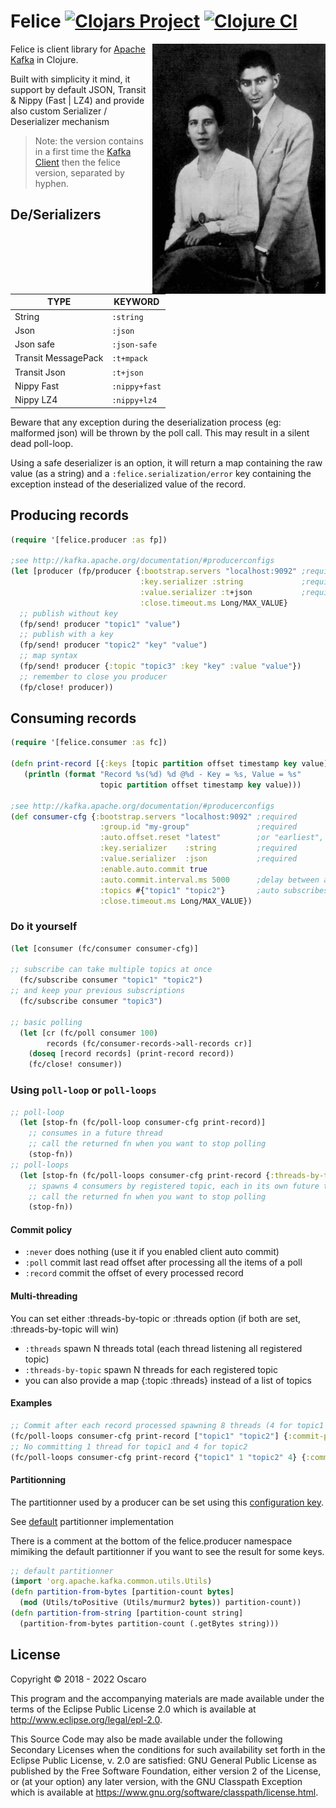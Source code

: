 # Felice [![Clojars Project](https://img.shields.io/clojars/v/com.oscaro/felice.svg)](https://clojars.org/com.oscaro/felice) [![Clojure CI](https://github.com/oscaro/felice/actions/workflows/clojure.yml/badge.svg?branch=master)](https://github.com/oscaro/felice/actions/workflows/clojure.yml)

<a href="https://github.com/oscaro/felice"><img
  src="https://raw.githubusercontent.com/oscaro/felice/devel/.github/image.png" alt="Felice"
  height="400" align="right"></a>

Felice is client library for [Apache Kafka](http://kafka.apache.org) in Clojure. 

Built with simplicity it mind, it support by default JSON, Transit & Nippy (Fast | LZ4) and
provide also custom Serializer / Deserializer mechanism

> Note: the version contains in a first time the [Kafka Client](https://mvnrepository.com/artifact/org.apache.kafka/kafka-clients) then the felice version, separated by hyphen.

## De/Serializers

| TYPE                | KEYWORD      |
|---------------------|--------------|
| String              | `:string`    |
| Json                | `:json`      |
| Json safe           | `:json-safe` |
| Transit MessagePack | `:t+mpack`   |
| Transit Json        | `:t+json`    |
| Nippy Fast          | `:nippy+fast`|
| Nippy LZ4           | `:nippy+lz4` |

Beware that any exception during the deserialization process (eg: malformed json) will be thrown by the poll call. 
This may result in a silent dead poll-loop. 

Using a safe deserializer is an option, it will return a map containing the raw value (as a string) 
and a `:felice.serialization/error` key containing the exception instead of the deserialized value of the record.

## Producing records

```clojure
(require '[felice.producer :as fp])

;see http://kafka.apache.org/documentation/#producerconfigs
(let [producer (fp/producer {:bootstrap.servers "localhost:9092" ;required
                             :key.serializer :string             ;required
                             :value.serializer :t+json           ;required
                             :close.timeout.ms Long/MAX_VALUE}
  ;; publish without key
  (fp/send! producer "topic1" "value")
  ;; publish with a key
  (fp/send! producer "topic2" "key" "value")
  ;; map syntax
  (fp/send! producer {:topic "topic3" :key "key" :value "value"})
  ;; remember to close you producer
  (fp/close! producer))
```

## Consuming records

```clojure
(require '[felice.consumer :as fc])

(defn print-record [{:keys [topic partition offset timestamp key value]}]
   (println (format "Record %s(%d) %d @%d - Key = %s, Value = %s"
                    topic partition offset timestamp key value)))

;see http://kafka.apache.org/documentation/#producerconfigs
(def consumer-cfg {:bootstrap.servers "localhost:9092" ;required
                    :group.id "my-group"               ;required
                    :auto.offset.reset "latest"        ;or "earliest", used at first startup only
                    :key.serializer    :string         ;required
                    :value.serializer  :json           ;required
                    :enable.auto.commit true
                    :auto.commit.interval.ms 5000      ;delay between auto commits
                    :topics #{"topic1" "topic2"}       ;auto subscribes at startup
                    :close.timeout.ms Long/MAX_VALUE})
```

### Do it yourself

```clojure
(let [consumer (fc/consumer consumer-cfg)]

;; subscribe can take multiple topics at once
  (fc/subscribe consumer "topic1" "topic2")
;; and keep your previous subscriptions
  (fc/subscribe consumer "topic3")

;; basic polling
  (let [cr (fc/poll consumer 100)
        records (fc/consumer-records->all-records cr)]
    (doseq [record records] (print-record record))
    (fc/close! consumer))
```

### Using `poll-loop` or `poll-loops`

```clojure
;; poll-loop
  (let [stop-fn (fc/poll-loop consumer-cfg print-record)]
    ;; consumes in a future thread
    ;; call the returned fn when you want to stop polling
    (stop-fn))
;; poll-loops
  (let [stop-fn (fc/poll-loops consumer-cfg print-record {:threads-by-topic 4})]
    ;; spawns 4 consumers by registered topic, each in its own future thread
    ;; call the returned fn when you want to stop polling
    (stop-fn))
```

#### Commit policy

* `:never`   does nothing (use it if you enabled client auto commit)
* `:poll`    commit last read offset after processing all the items of a poll
* `:record`  commit the offset of every processed record

#### Multi-threading

You can set either :threads-by-topic or :threads option (if both are set, :threads-by-topic will win)
* `:threads`           spawn N threads total (each thread listening all registered topic)
* `:threads-by-topic`  spawn N threads for each registered topic
* you can also provide a map {:topic :threads} instead of a list of topics

#### Examples

```clojure
;; Commit after each record processed spawning 8 threads (4 for topic1 and 4 for topic2)
(fc/poll-loops consumer-cfg print-record ["topic1" "topic2"] {:commit-policy :record :threads-by-topic 4})
;; No committing 1 thread for topic1 and 4 for topic2
(fc/poll-loops consumer-cfg print-record {"topic1" 1 "topic2" 4} {:commit-policy :never})
```

#### Partitionning

The partitionner used by a producer can be set using this [configuration key](https://kafka.apache.org/documentation/#producerconfigs_partitioner.class).

See [default](https://github.com/a0x8o/kafka/blob/master/clients/src/main/java/org/apache/kafka/clients/producer/internals/DefaultPartitioner.java#L65-L71) partitionner implementation

There is a comment at the bottom of the felice.producer namespace mimiking the default partitionner if you want to see the result for some keys.

```clojure
;; default partitionner
(import 'org.apache.kafka.common.utils.Utils)
(defn partition-from-bytes [partition-count bytes]
  (mod (Utils/toPositive (Utils/murmur2 bytes)) partition-count))
(defn partition-from-string [partition-count string]
  (partition-from-bytes partition-count (.getBytes string)))
```

## License

Copyright © 2018 - 2022 Oscaro

This program and the accompanying materials are made available under the
terms of the Eclipse Public License 2.0 which is available at
http://www.eclipse.org/legal/epl-2.0.

This Source Code may also be made available under the following Secondary
Licenses when the conditions for such availability set forth in the Eclipse
Public License, v. 2.0 are satisfied: GNU General Public License as published by
the Free Software Foundation, either version 2 of the License, or (at your
option) any later version, with the GNU Classpath Exception which is available
at https://www.gnu.org/software/classpath/license.html.
